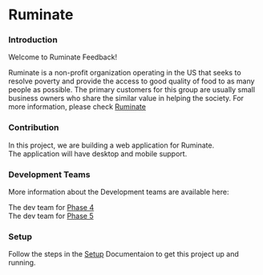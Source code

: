 # Ruminate

### Introduction

Welcome to Ruminate Feedback!

Ruminate is a non-profit organization operating in the US that seeks to resolve poverty and provide the access to good quality of food to as many people as possible. The primary customers for this group are usually small business owners who share the similar value in helping the society.
</b></b>
For more information, please check [Ruminate](https://www.letsruminate.org/)

### Contribution

In this project, we are building a web application for Ruminate.<br/>
The application will have desktop and mobile support.<br/>

### Development Teams

More information about the Development teams are available here:

The dev team for [Phase 4](/docs/phase4devteam.md)
<br>
The dev team for [Phase 5](/docs/phase5devteam.md)

### Setup

Follow the steps in the [Setup](/docs/setup.md) Documentaion to get this project up and running.